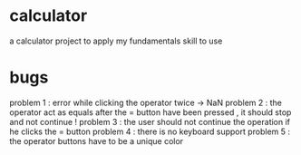 # calculator
a calculator project to apply my fundamentals skill to use

# bugs 
problem 1 : error while clicking the operator twice -> NaN
problem 2 : the operator act as equals after the = button have been pressed , it should stop and not continue ! 
problem 3 : the user should not continue the operation if he clicks the = button 
problem 4 : there is no keyboard support 
problem 5 : the operator buttons have to be a unique color